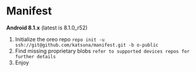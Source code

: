Manifest
========

**Android 8.1.x** (latest is 8.1.0_r52)

1. Initialize the oreo repo	
`repo init -u ssh://git@github.com/katsuna/manifest.git -b o-public`
2. Find missing proprietary blobs
`refer to supported devices repos for further details`
3. Enjoy
